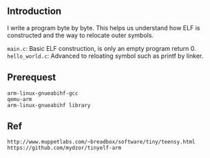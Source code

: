 ## Introduction
  I write a program byte by byte. 
  This helps us understand how ELF is constructed and the way to relocate outer symbols.

  `main.c`: Basic ELF construction, is only an empty program return 0.
  `hello_world.c`: Advanced to reloating symbol such as printf by linker.  

## Prerequest                                                                                                   
	arm-linux-gnueabihf-gcc
	qemu-arm
	arm-linux-gnueabihf library

## Ref
	http://www.muppetlabs.com/~breadbox/software/tiny/teensy.html
	https://github.com/mydzor/tinyelf-arm
